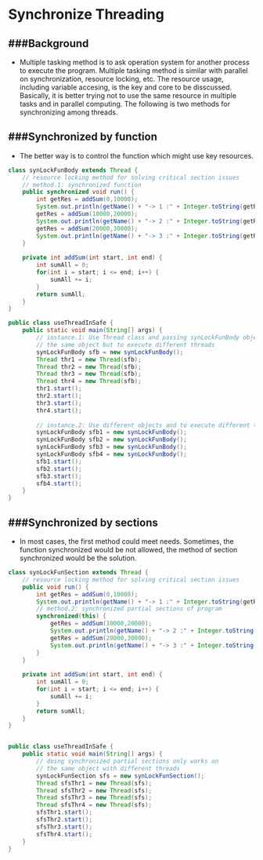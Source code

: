 # Synchronize Threading

<script type="text/javascript" src="../js/general.js"></script>

###Background
---

* Multiple tasking method is to ask operation system for another process to execute the program. Multiple tasking method is similar with parallel on synchronization, resource locking, etc. The resource usage, including variable accesing, is the key and core to be disscussed. Basically, it is better trying not to use the same resource in multiple tasks and in parallel computing. The following is two methods for synchronizing among threads.

###Synchronized by function
---

* The better way is to control the function which might use key resources.

```Java
class synLockFunBody extends Thread {
	// resource locking method for solving critical section issues
	// method.1: synchronized function
	public synchronized void run() {
		int getRes = addSum(0,10000);
		System.out.println(getName() + "-> 1 :" + Integer.toString(getRes));
		getRes = addSum(10000,20000);
		System.out.println(getName() + "-> 2 :" + Integer.toString(getRes));
		getRes = addSum(20000,30000);
		System.out.println(getName() + "-> 3 :" + Integer.toString(getRes));
	}
	
	private int addSum(int start, int end) {
		int sumAll = 0;
		for(int i = start; i <= end; i++) {
			sumAll += i;
		}
		return sumAll;
	}
}  

public class useThreadInSafe {
	public static void main(String[] args) {
		// instance.1: Use Thread class and passing synLockFunBody object as constructor
		// the same object but to execute different threads
		synLockFunBody sfb = new synLockFunBody();
		Thread thr1 = new Thread(sfb);
		Thread thr2 = new Thread(sfb);
		Thread thr3 = new Thread(sfb);
		Thread thr4 = new Thread(sfb);
		thr1.start();
		thr2.start();
		thr3.start();
		thr4.start();
		
		// instance.2: Use different objects and to execute different threads itself
		synLockFunBody sfb1 = new synLockFunBody();
		synLockFunBody sfb2 = new synLockFunBody();
		synLockFunBody sfb3 = new synLockFunBody();
		synLockFunBody sfb4 = new synLockFunBody();
		sfb1.start();
		sfb2.start();
		sfb3.start();
		sfb4.start();
	}
}
```

###Synchronized by sections
---

* In most cases, the first method could meet needs. Sometimes, the function synchronized would be not allowed, the method of section synchronized would be the solution.

```Java
class synLockFunSection extends Thread {
	// resource locking method for solving critical section issues
	public void run() {
		int getRes = addSum(0,10000);
		System.out.println(getName() + "-> 1 :" + Integer.toString(getRes));
		// method.2: synchronized partial sections of program
		synchronized(this) {
			getRes = addSum(10000,20000);
			System.out.println(getName() + "-> 2 :" + Integer.toString(getRes));
			getRes = addSum(20000,30000);
			System.out.println(getName() + "-> 3 :" + Integer.toString(getRes));
		}
	}
	
	private int addSum(int start, int end) {
		int sumAll = 0;
		for(int i = start; i <= end; i++) {
			sumAll += i;
		}
		return sumAll;
	}
}  


public class useThreadInSafe {
	public static void main(String[] args) {		
		// doing synchronized partial sections only works on
		// the same object with different threads
		synLockFunSection sfs = new synLockFunSection();
		Thread sfsThr1 = new Thread(sfs);
		Thread sfsThr2 = new Thread(sfs);
		Thread sfsThr3 = new Thread(sfs);
		Thread sfsThr4 = new Thread(sfs);
		sfsThr1.start();
		sfsThr2.start();
		sfsThr3.start();
		sfsThr4.start();
	}
}
```








